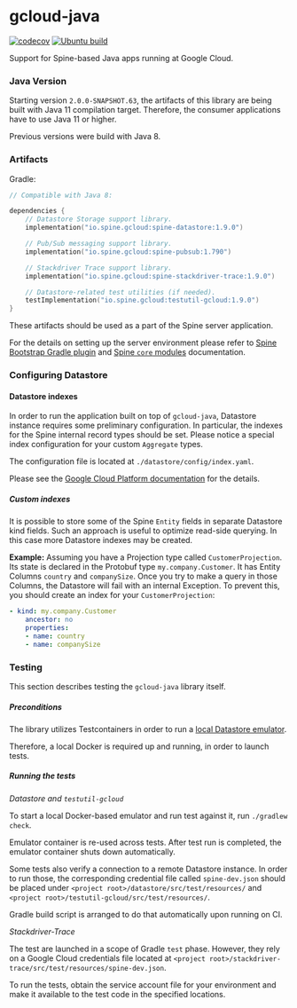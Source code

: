 # gcloud-java

[![codecov][codecov-badge]][codecov]
[![Ubuntu build][ubuntu-build-badge]][gh-actions]


[codecov]: https://codecov.io/gh/SpineEventEngine/gcloud-java
[codecov-badge]: https://codecov.io/gh/SpineEventEngine/gcloud-java/branch/master/graph/badge.svg
[gh-actions]: https://github.com/SpineEventEngine/gcloud-java/actions
[ubuntu-build-badge]: https://github.com/SpineEventEngine/gcloud-java/actions/workflows/build-on-ubuntu-gcloud.yml/badge.svg

 
Support for Spine-based Java apps running at Google Cloud.

### Java Version

Starting version `2.0.0-SNAPSHOT.63`, the artifacts of this library are being built with Java 11
compilation target. Therefore, the consumer applications have to use Java 11 or higher.

Previous versions were build with Java 8.

### Artifacts

Gradle:

```kotlin
// Compatible with Java 8:

dependencies {
    // Datastore Storage support library.
    implementation("io.spine.gcloud:spine-datastore:1.9.0")

    // Pub/Sub messaging support library.
    implementation("io.spine.gcloud:spine-pubsub:1.790")

    // Stackdriver Trace support library.
    implementation("io.spine.gcloud:spine-stackdriver-trace:1.9.0")

    // Datastore-related test utilities (if needed).
    testImplementation("io.spine.gcloud:testutil-gcloud:1.9.0")
}
```

These artifacts should be used as a part of the Spine server application.
 
For the details on setting up the server environment please refer to
[Spine Bootstrap Gradle plugin][bootstrap] and [Spine `core` modules][core-java] documentation. 

[bootstrap]: https://github.com/SpineEventEngine/bootstrap/
[core-java]: https://github.com/SpineEventEngine/core-java/

### Configuring Datastore

#### Datastore indexes

In order to run the application built on top of `gcloud-java`, Datastore instance requires some 
preliminary configuration. In particular, the indexes for the Spine internal record types should 
be set. Please notice a special index configuration for your custom `Aggregate` types.

The configuration file is located at `./datastore/config/index.yaml`. 

Please see the [Google Cloud Platform documentation][datastore-index] for the details.

[datastore-index]: https://cloud.google.com/datastore/docs/tools/indexconfig

##### Custom indexes

It is possible to store some of the Spine `Entity` fields in separate Datastore kind fields. 
Such an approach is useful to optimize read-side querying. In this case more Datastore indexes may
 be created.

__Example:__
Assuming you have a Projection type called `CustomerProjection`. Its state is declared in 
the Protobuf type `my.company.Customer`. It has Entity Columns `country` and `companySize`. 
Once you try to make a query in those Columns, the Datastore will fail with 
an internal Exception. To prevent this, you should create an index for your `CustomerProjection`:

```yaml
- kind: my.company.Customer
    ancestor: no
    properties:
    - name: country
    - name: companySize
```

### Testing

This section describes testing the `gcloud-java` library itself.

##### Preconditions

The library utilizes Testcontainers in order 
to run a [local Datastore emulator](https://java.testcontainers.org/modules/gcloud/#datastore).

Therefore, a local Docker is required up and running, in order to launch tests. 

##### Running the tests

*Datastore and `testutil-gcloud`*

To start a local Docker-based emulator and run test against it, run `./gradlew check`.

Emulator container is re-used across tests. After test run is completed, the emulator container 
shuts down automatically.

Some tests also verify a connection to a remote Datastore instance. In order to run those,
the corresponding credential file called `spine-dev.json` should be placed under
`<project root>/datastore/src/test/resources/` and `<project root>/testutil-gcloud/src/test/resources/`.

Gradle build script is arranged to do that automatically upon running on CI.

*Stackdriver-Trace*

The test are launched in a scope of Gradle `test` phase. However, they rely on a Google Cloud 
credentials file located at `<project root>/stackdriver-trace/src/test/resources/spine-dev.json`.

To run the tests, obtain the service account file for your environment and make it available 
to the test code in the specified locations.
